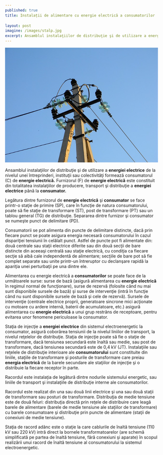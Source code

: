 ```yaml
---
published: true
title: Instalații de alimentare cu energie electrică a consumatorilor

layout: post
imagine: /images/stalp.jpg
excerpt: Ansamblul instalaţiilor de distribuţie şi de utilizare a energiei electrice de la nivelul unei întreprinderi, formează consumatorul (C) de energie electrică.
---
```


![Electrician, Home-Electric](/images/stalp.jpg)


Ansamblul instalaţiilor de distribuţie şi de utilizare a **energiei electrice** de la nivelul unei întreprinderi, instituţii sau colectivităţi formează consumatorul (C) de **energie electrică.**
Furnizorul (F) de **energie electrică** este constituit din totalitatea instalaţiilor de producere, transport şi distribuţie a **energiei electrice** până la **consumator.**

Legătura dintre furnizorul de **energie electrică** şi **consumator** se face printr-o staţie de primire (SP), care în funcţie de natura consumatorului, poate să fie staţie de transformare (ST), post de transformare (PT) sau un tablou general (TG) de distribuţie. Separarea dintre furnizor şi consumator se numeşte punct de delimitare (PD).

Consumatorii se pot alimenta din puncte de delimitare distincte, dacă prin fiecare punct se poate asigura energia necesară consumatorului în cazul dispariţiei tensiunii în celălalt punct. Astfel de puncte pot fi alimentate din: două centrale sau staţii electrice diferite sau din două secţii de bare distincte din aceeaşi centrală sau staţie electrică, cu condiţia ca fiecare secţie să aibă cale independentă de alimentare; secţiile de bare pot să fie complet separate sau unite printr-un întreruptor cu declanşare rapidă la apariţia unei perturbaţii pe una dintre ele.

Alimentarea cu energie electrică a **consumatorilor** se poate face de la următoarele surse: surse de bază (asigură alimentarea cu **energie electrică** în regimul normal de funcţionare), surse de rezervă (folosite când nu mai sunt disponibile sursele de bază) şi surse de intervenţie (intră în funcţie când nu sunt disponibile sursele de bază şi cele de rezervă). Sursele de intervenţie (centrale electrice proprii, generatoare sincrone mici acţionate cu motoare cu ardere internă, baterii de acumulatoare, etc.) asigură alimentarea cu **energie electrică** a unui grup restrâns de receptoare, pentru evitarea unor fenomene periculoase la consumator.

Staţia de injecţie a **energiei electrice** din sistemul electroenergetic la consumator, asigură coborârea tensiunii de la nivelul liniilor de transport, la nivelul reţelelor de distribuţie. Staţia de injecţie poate să fie o staţie de transformare, dacă tensiunea secundară este înaltă sau medie, sau post de transformare, dacă tensiunea secundară este de 0,4 kV (JT).
Instalaţiile sau reţelele de distribuţie interioare ale **consumatorului** sunt constituite din liniile, staţiile de transformare şi posturile de transformare care preiau **energia electrică** de la barele secundare ale staţiilor de injecţie şi o distribuie la fiecare receptor în parte.

Racordul este instalaţia de legătură dintre nodurile sistemului energetic, sau liniile de transport şi instalaţiile de distribuţie interne ale consumatorilor.

Racordul este realizat din una sau două linii electrice şi una sau două staţii de transformare sau posturi de transformare.
Distribuţia de medie tensiune este de două feluri: distribuţia directă prin reţele de distribuire care leagă barele de alimentare (barele de medie tensiune ale staţiilor de transformare) cu barele consumatoare şi distribuţie prin puncte de alimentare (staţii de conexiuni de medie tensiune).

Staţia de racord adânc este o staţie la care cablurile de înaltă tensiune (110 kV sau 220 kV) intră direct la bornele transformatoarelor (are schemă simplificată pe partea de înaltă tensiune, fără conexiuni şi aparate) în scopul realizării unui racord de înaltă tensiune al consumatorului la sistemul electroenergetic.